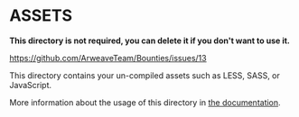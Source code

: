 # ASSETS

**This directory is not required, you can delete it if you don't want to use it.**

https://github.com/ArweaveTeam/Bounties/issues/13

This directory contains your un-compiled assets such as LESS, SASS, or JavaScript.

More information about the usage of this directory in [the documentation](https://nuxtjs.org/guide/assets#webpacked).
